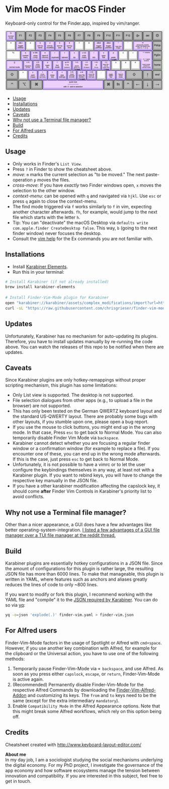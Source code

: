 # Vim Mode for macOS Finder
Keyboard-only control for the Finder.app, inspired by vim/ranger. 

![finder-vim-cheatsheet](./finder-vim-cheatsheet.png)

<!--toc:start-->
- [Usage](#usage)
- [Installations](#installations)
- [Updates](#updates)
- [Caveats](#caveats)
- [Why not use a Terminal file manager?](#why-not-use-a-terminal-file-manager)
- [Build](#build)
- [For Alfred users](#for-alfred-users)
- [Credits](#credits)
<!--toc:end-->

## Usage
- Only works in Finder's `List View`.
- Press `?` in Finder to show the cheatsheet above.
- *move*: `m` marks the current selection as "to be moved." The next paste-operation `p` moves the files.
- *cross-move*: If you have *exactly* two Finder windows open, `x` moves the selection to the other window.
- *context-menu*: can be opened with `q` and navigated via `hjkl`. Use `esc` or press `q` again to close the context-menu.
- The find mode triggered via `f` works similarly to `f` in vim, expecting another character afterwards. `fh`, for example, would jump to the next file which starts with the letter `h`.
- Tip: You can "deactivate" the macOS Desktop via `defaults write com.apple.finder CreateDesktop false`. This way, `b` (going to the next finder window) never focuses the desktop.
- Consult the [vim help](https://vimhelp.org/) for the Ex commands you are not familiar with.

## Installations
- Install [Karabiner Elements](https://karabiner-elements.pqrs.org/).
- Run this in your terminal:

```bash
# Install Karabiner (if not already installed)
brew install karabiner-elements

# Install Finder-Vim-Mode plugin for Karabiner
open "karabiner://karabiner/assets/complex_modifications/import?url=https://github.com/chrisgrieser/finder-vim-mode/releases/latest/download/finder-vim.json"
curl -sL "https://raw.githubusercontent.com/chrisgrieser/finder-vim-mode/main/finder-vim-cheatsheet.png" -o "$HOME/.config/karabiner/assets/finder-vim-mode-cheatsheet.png"
```

## Updates
Unfortunately, Karabiner has no mechanism for auto-updating its plugins. Therefore, you have to install updates manually by re-running the code above. You can watch the releases of this repo to be notified when there are updates.

## Caveats
Since Karabiner plugins are only hotkey-remappings without proper scripting mechanism, this plugin has some limitations:
- Only List view is supported. The desktop is not supported.
- File selection dialogues from other apps (e.g., to upload a file in the browser) are not supported.
- This has only been tested on the German QWERTZ keyboard layout and the standard US-QWERTY layout. There are probably some bugs with other layouts, if you stumble upon one, please open a bug report.
- If you use the mouse to click buttons, you might end up in the wrong mode. In that case, Press `esc` to get back to Normal Mode. You can also temporarily disable Finder Vim Mode via `backspace`.
- Karabiner cannot detect whether you are focusing a regular finder window or a confirmation window (for example to replace a file). If you encounter one of these, you can end up in the wrong mode afterwards. If this is the case, just press `esc` to get back to Normal Mode.
- Unfortunately, it is not possible to have a vimrc or to let the user configure the keybindings themselves in any way, at least not with a Karabiner plugin. If you want to rebind keys, you will have to change the respective key manually in the JSON file.
- If you have a other karabiner modification affecting the capslock key, it should come __after__ Finder Vim Controls in Karabiner's priority list to avoid conflicts.

## Why not use a Terminal file manager?
Other than a nicer appearance, a GUI does have a few advantages like better operating-system-integration. [I listed a few advantages of a GUI file manager over a TUI file manager at the reddit thread.](https://www.reddit.com/r/vim/comments/zkwk5x/comment/j07b7ak/?utm_source=share&utm_medium=web2x&context=3)

## Build
Karabiner plugins are essentially hotkey configurations in a JSON file. Since the amount of configurations for this plugin is rather large, the resulting JSON file has more than 6000 lines. To make that manageable, this plugin is written in YAML, where features such as anchors and aliases greatly reduces the lines of code to only ~800 lines.

If you want to modify or fork this plugin, I recommend working with the YAML file and "compile" it to the [JSON required by Karabiner](https://karabiner-elements.pqrs.org/docs/json/complex-modifications-manipulator-definition/). You can do so via [yq](https://github.com/mikefarah/yq):

```bash
yq -o=json 'explode(.)' finder-vim.yaml > finder-vim.json
```

## For Alfred users
Finder-Vim-Mode factors in the usage of Spotlight or Alfred with `cmd+space`. However, if you use another key combination with Alfred, for example for the clipboard or the Universal action, you have to use one of the following methods:

1. Temporarily pause Finder-Vim-Mode via `⌫ backspace`, and use Alfred. As soon as you press either `capslock`, `escape`, or `return`, Finder-Vim-Mode is active again.
2. (Recommended) Permanently disable Finder-Vim-Mode for the respective Alfred Commands by downloading the [Finder-Vim-Alfred-Addon](./finder-vim-alfred-addon.json) and customizing its keys. The `from` and `to` keys need to be the same (except for the extra intermediary `mandatory`).
3. Enable `Compatibility Mode` in the Alfred Appearance options. Note that this might break some Alfred workflows, which rely on this option being off.

<!-- vale Google.FirstPerson = NO -->
## Credits
Cheatsheet created with <http://www.keyboard-layout-editor.com/>

__About me__  
In my day job, I am a sociologist studying the social mechanisms underlying the digital economy. For my PhD project, I investigate the governance of the app economy and how software ecosystems manage the tension between innovation and compatibility. If you are interested in this subject, feel free to get in touch.
